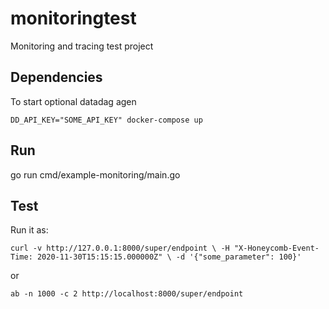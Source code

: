 # monitoringtest
Monitoring and tracing test project

## Dependencies

To start optional datadag agen

`
DD_API_KEY="SOME_API_KEY" docker-compose up
`


## Run

go run cmd/example-monitoring/main.go

## Test


Run it as:


`
curl -v http://127.0.0.1:8000/super/endpoint \
-H "X-Honeycomb-Event-Time: 2020-11-30T15:15:15.000000Z" \
    -d '{"some_parameter": 100}'
`

or 

`
ab -n 1000 -c 2 http://localhost:8000/super/endpoint
`
